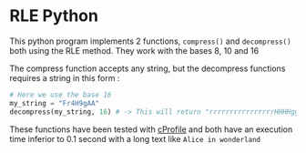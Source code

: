 # RLE Python

This python program implements 2 functions, `compress()` and `decompress()` both using the RLE method. They work with the bases 8, 10 and 16

The compress function accepts any string, but the decompress functions requires a string in this form :

```python
# Here we use the base 16
my_string = "Fr4H9gAA"
decompress(my_string, 16) # -> This will return "rrrrrrrrrrrrrrrrHHHHgggggggggAAAAAAAAAA"
```

These functions have been tested with [cProfile](https://docs.python.org/3/library/profile.html) and both have an execution time inferior to 0.1 second with a long text like `Alice in wonderland`
